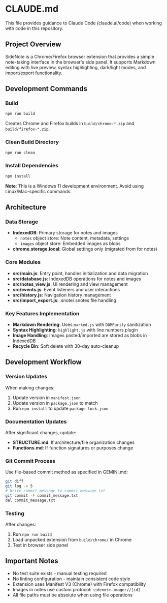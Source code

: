 # CLAUDE.md

This file provides guidance to Claude Code (claude.ai/code) when working with code in this repository.

## Project Overview

SideNote is a Chrome/Firefox browser extension that provides a simple note-taking interface in the browser's side panel. It supports Markdown editing with live preview, syntax highlighting, dark/light modes, and import/export functionality.

## Development Commands

### Build
```bash
npm run build
```
Creates Chrome and Firefox builds in `build/chrome-*.zip` and `build/firefox-*.zip`.

### Clean Build Directory
```bash
npm run clean
```

### Install Dependencies
```bash
npm install
```

**Note**: This is a Windows 11 development environment. Avoid using Linux/Mac-specific commands.

## Architecture

### Data Storage
- **IndexedDB**: Primary storage for notes and images
  - `notes` object store: Note content, metadata, settings
  - `images` object store: Embedded images as blobs
- **chrome.storage.local**: Global settings only (migrated from for notes)

### Core Modules
- **src/main.js**: Entry point, handles initialization and data migration
- **src/database.js**: IndexedDB operations for notes and images
- **src/notes_view.js**: UI rendering and view management
- **src/events.js**: Event listeners and user interactions
- **src/history.js**: Navigation history management
- **src/import_export.js**: .snote/.snotes file handling

### Key Features Implementation
- **Markdown Rendering**: Uses `marked.js` with `DOMPurify` sanitization
- **Syntax Highlighting**: `highlight.js` with line numbers plugin
- **Image Handling**: Images pasted/imported are stored as blobs in IndexedDB
- **Recycle Bin**: Soft delete with 30-day auto-cleanup

## Development Workflow

### Version Updates
When making changes:
1. Update version in `manifest.json`
2. Update version in `package.json` to match
3. Run `npm install` to update `package-lock.json`

### Documentation Updates
After significant changes, update:
- **STRUCTURE.md**: If architecture/file organization changes
- **Functions.md**: If function signatures or purposes change

### Git Commit Process
Use file-based commit method as specified in GEMINI.md:
```bash
git diff
git log -n 5
# Write commit message to commit_message.txt
git commit -F commit_message.txt
del commit_message.txt
```

### Testing
After changes:
1. Run `npm run build`
2. Load unpacked extension from `build/chrome/` in Chrome
3. Test in browser side panel

## Important Notes

- No test suite exists - manual testing required
- No linting configuration - maintain consistent code style
- Extension uses Manifest V3 (Chrome) with Firefox compatibility
- Images in notes use custom protocol: `sidenote-image://[id]`
- All file paths must be absolute when using file operations